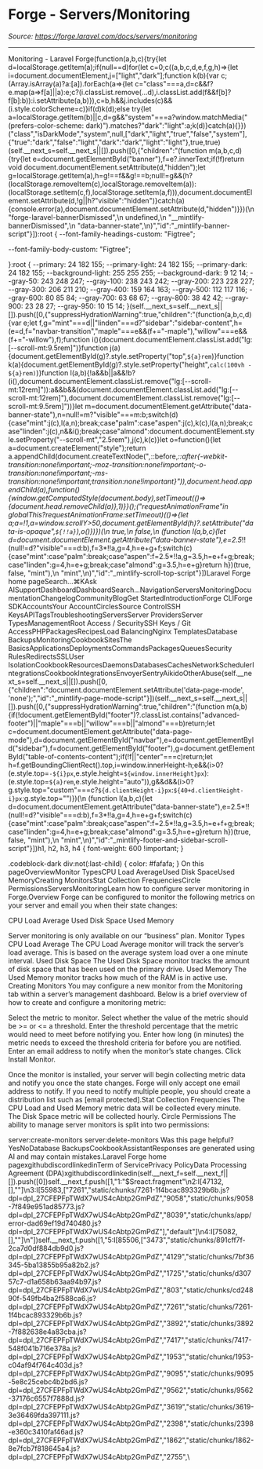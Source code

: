 # Forge - Servers/Monitoring

*Source: https://forge.laravel.com/docs/servers/monitoring*

---

Monitoring - Laravel Forge(function(a,b,c){try{let d=localStorage.getItem(a);if(null==d)for(let c=0;c((a,b,c,d,e,f,g,h)=>{let i=document.documentElement,j=["light","dark"];function k(b){var c;(Array.isArray(a)?a:[a]).forEach(a=>{let c="class"===a,d=c&&f?e.map(a=>f[a]||a):e;c?(i.classList.remove(...d),i.classList.add(f&&f[b]?f[b]:b)):i.setAttribute(a,b)}),c=b,h&&j.includes(c)&&(i.style.colorScheme=c)}if(d)k(d);else try{let a=localStorage.getItem(b)||c,d=g&&"system"===a?window.matchMedia("(prefers-color-scheme: dark)").matches?"dark":"light":a;k(d)}catch(a){}})("class","isDarkMode","system",null,["dark","light","true","false","system"],{"true":"dark","false":"light","dark":"dark","light":"light"},true,true)(self.__next_s=self.__next_s||[]).push([0,{"children":"(function m(a,b,c,d){try{let e=document.getElementById(\"banner\"),f=e?.innerText;if(!f)return void document.documentElement.setAttribute(d,\"hidden\");let g=localStorage.getItem(a),h=g!==f&&g!==b;null!=g&&(h?(localStorage.removeItem(c),localStorage.removeItem(a)):(localStorage.setItem(c,f),localStorage.setItem(a,f))),document.documentElement.setAttribute(d,!g||h?\"visible\":\"hidden\")}catch(a){console.error(a),document.documentElement.setAttribute(d,\"hidden\")}})(\n  \"forge-laravel-bannerDismissed\",\n  undefined,\n  \"__mintlify-bannerDismissed\",\n  \"data-banner-state\",\n)","id":"_mintlify-banner-script"}]):root {
  --font-family-headings-custom: "Figtree";
  
  --font-family-body-custom: "Figtree";
  
}:root {
    --primary: 24 182 155;
    --primary-light: 24 182 155;
    --primary-dark: 24 182 155;
    --background-light: 255 255 255;
    --background-dark: 9 12 14;
    --gray-50: 243 248 247;
    --gray-100: 238 243 242;
    --gray-200: 223 228 227;
    --gray-300: 206 211 210;
    --gray-400: 159 164 163;
    --gray-500: 112 117 116;
    --gray-600: 80 85 84;
    --gray-700: 63 68 67;
    --gray-800: 38 42 42;
    --gray-900: 23 28 27;
    --gray-950: 10 15 14;
  }(self.__next_s=self.__next_s||[]).push([0,{"suppressHydrationWarning":true,"children":"(function(a,b,c,d){var e;let f,g=\"mint\"===d||\"linden\"===d?\"sidebar\":\"sidebar-content\",h=(e=d,f=\"navbar-transition\",\"maple\"===e&&(f+=\"-maple\"),\"willow\"===e&&(f+=\"-willow\"),f);function i(){document.documentElement.classList.add(\"lg:[--scroll-mt:9.5rem]\")}function j(a){document.getElementById(g)?.style.setProperty(\"top\",`${a}rem`)}function k(a){document.getElementById(g)?.style.setProperty(\"height\",`calc(100vh - ${a}rem)`)}function l(a,b){!a&&b||a&&!b?(i(),document.documentElement.classList.remove(\"lg:[--scroll-mt:12rem]\")):a&&b&&(document.documentElement.classList.add(\"lg:[--scroll-mt:12rem]\"),document.documentElement.classList.remove(\"lg:[--scroll-mt:9.5rem]\"))}let m=document.documentElement.getAttribute(\"data-banner-state\"),n=null!=m?\"visible\"===m:b;switch(d){case\"mint\":j(c),l(a,n);break;case\"palm\":case\"aspen\":j(c),k(c),l(a,n);break;case\"linden\":j(c),n&&i();break;case\"almond\":document.documentElement.style.setProperty(\"--scroll-mt\",\"2.5rem\"),j(c),k(c)}let o=function(){let a=document.createElement(\"style\");return a.appendChild(document.createTextNode(\"*,*::before,*::after{-webkit-transition:none!important;-moz-transition:none!important;-o-transition:none!important;-ms-transition:none!important;transition:none!important}\")),document.head.appendChild(a),function(){window.getComputedStyle(document.body),setTimeout(()=>{document.head.removeChild(a)},1)}}();(\"requestAnimationFrame\"in globalThis?requestAnimationFrame:setTimeout)(()=>{let a;a=!1,a=window.scrollY>50,document.getElementById(h)?.setAttribute(\"data-is-opaque\",`${!!a}`),o()})})(\n  true,\n  false,\n  (function l(a,b,c){let d=document.documentElement.getAttribute(\"data-banner-state\"),e=2.5*!!(null!=d?\"visible\"===d:b),f=3*!!a,g=4,h=e+g+f;switch(c){case\"mint\":case\"palm\":break;case\"aspen\":f=2.5*!!a,g=3.5,h=e+f+g;break;case\"linden\":g=4,h=e+g;break;case\"almond\":g=3.5,h=e+g}return h})(true, false, \"mint\"),\n  \"mint\",\n)","id":"_mintlify-scroll-top-script"}])Laravel Forge home pageSearch...⌘KAsk AISupportDashboardDashboardSearch...NavigationServersMonitoringDocumentationChangelogCommunityBlogGet StartedIntroductionForge CLIForge SDKAccountsYour AccountCirclesSource ControlSSH KeysAPITagsTroubleshootingServersServer ProvidersServer TypesManagementRoot Access / SecuritySSH Keys / Git AccessPHPPackagesRecipesLoad BalancingNginx TemplatesDatabase BackupsMonitoringCookbookSitesThe BasicsApplicationsDeploymentsCommandsPackagesQueuesSecurity RulesRedirectsSSLUser IsolationCookbookResourcesDaemonsDatabasesCachesNetworkSchedulerIntegrationsCookbookIntegrationsEnvoyerSentryAikidoOtherAbuse(self.__next_s=self.__next_s||[]).push([0,{"children":"document.documentElement.setAttribute('data-page-mode', 'none');","id":"_mintlify-page-mode-script"}])(self.__next_s=self.__next_s||[]).push([0,{"suppressHydrationWarning":true,"children":"(function m(a,b){if(!document.getElementById(\"footer\")?.classList.contains(\"advanced-footer\")||\"maple\"===b||\"willow\"===b||\"almond\"===b)return;let c=document.documentElement.getAttribute(\"data-page-mode\"),d=document.getElementById(\"navbar\"),e=document.getElementById(\"sidebar\"),f=document.getElementById(\"footer\"),g=document.getElementById(\"table-of-contents-content\");if(!f||\"center\"===c)return;let h=f.getBoundingClientRect().top,i=window.innerHeight-h;e&&(i>0?(e.style.top=`-${i}px`,e.style.height=`${window.innerHeight}px`):(e.style.top=`${a}rem`,e.style.height=\"auto\")),g&&d&&(i>0?g.style.top=\"custom\"===c?`${d.clientHeight-i}px`:`${40+d.clientHeight-i}px`:g.style.top=\"\")})(\n  (function l(a,b,c){let d=document.documentElement.getAttribute(\"data-banner-state\"),e=2.5*!!(null!=d?\"visible\"===d:b),f=3*!!a,g=4,h=e+g+f;switch(c){case\"mint\":case\"palm\":break;case\"aspen\":f=2.5*!!a,g=3.5,h=e+f+g;break;case\"linden\":g=4,h=e+g;break;case\"almond\":g=3.5,h=e+g}return h})(true, false, \"mint\"),\n  \"mint\",\n)","id":"_mintlify-footer-and-sidebar-scroll-script"}])h1, h2, h3, h4 {
    font-weight: 600 !important;
}

.codeblock-dark div:not(:last-child) {
    color: #fafafa;
}
On this pageOverviewMonitor TypesCPU Load AverageUsed Disk SpaceUsed MemoryCreating MonitorsStat Collection FrequenciesCircle PermissionsServersMonitoringLearn how to configure server monitoring in Forge.​Overview
Forge can be configured to monitor the following metrics on your server and email you when their state changes:

CPU Load Average
Used Disk Space
Used Memory

Server monitoring is only available on our “business” plan.
​Monitor Types
​CPU Load Average
The CPU Load Average monitor will track the server’s load average. This is based on the average system load over a one minute interval.
​Used Disk Space
The Used Disk Space monitor tracks the amount of disk space that has been used on the primary drive.
​Used Memory
The Used Memory monitor tracks how much of the RAM is in active use.
​Creating Monitors
You may configure a new monitor from the Monitoring tab within a server’s management dashboard. Below is a brief overview of how to create and configure a monitoring metric:

Select the metric to monitor.
Select whether the value of the metric should be &gt;= or &lt;= a threshold.
Enter the threshold percentage that the metric would need to meet before notifying you.
Enter how long (in minutes) the metric needs to exceed the threshold criteria for before you are notified.
Enter an email address to notify when the monitor’s state changes.
Click Install Monitor.

Once the monitor is installed, your server will begin collecting metric data and notify you once the state changes.
Forge will only accept one email address to notify. If you need to notify multiple people, you should create a distribution list such as [email&#160;protected].
​Stat Collection Frequencies
The CPU Load and Used Memory metric data will be collected every minute. The Disk Space metric will be collected hourly.
​Circle Permissions
The ability to manage server monitors is split into two permissions:

server:create-monitors
server:delete-monitors
Was this page helpful?YesNoDatabase BackupsCookbookAssistantResponses are generated using AI and may contain mistakes.Laravel Forge home pagexgithubdiscordlinkedinTerm of ServicePrivacy PolicyData Processing Agreement (DPA)xgithubdiscordlinkedin(self.__next_f=self.__next_f||[]).push([0])self.__next_f.push([1,"1:\"$Sreact.fragment\"\n2:I[47132,[],\"\"]\n3:I[55983,[\"7261\",\"static/chunks/7261-1f4bcac893329b6b.js?dpl=dpl_27CFEPFpTWdX7wUS4cAbtp2GmPdZ\",\"9058\",\"static/chunks/9058-7f849e951ad85773.js?dpl=dpl_27CFEPFpTWdX7wUS4cAbtp2GmPdZ\",\"8039\",\"static/chunks/app/error-dad69ef19d740480.js?dpl=dpl_27CFEPFpTWdX7wUS4cAbtp2GmPdZ\"],\"default\"]\n4:I[75082,[],\"\"]\n"])self.__next_f.push([1,"5:I[85506,[\"3473\",\"static/chunks/891cff7f-2ca7d0df884db9d0.js?dpl=dpl_27CFEPFpTWdX7wUS4cAbtp2GmPdZ\",\"4129\",\"static/chunks/7bf36345-5ba13855b95a82b2.js?dpl=dpl_27CFEPFpTWdX7wUS4cAbtp2GmPdZ\",\"1725\",\"static/chunks/d30757c7-d1a658b63aa94b97.js?dpl=dpl_27CFEPFpTWdX7wUS4cAbtp2GmPdZ\",\"803\",\"static/chunks/cd24890f-549fb4ba2f588ca6.js?dpl=dpl_27CFEPFpTWdX7wUS4cAbtp2GmPdZ\",\"7261\",\"static/chunks/7261-1f4bcac893329b6b.js?dpl=dpl_27CFEPFpTWdX7wUS4cAbtp2GmPdZ\",\"3892\",\"static/chunks/3892-7f882638e4a83cba.js?dpl=dpl_27CFEPFpTWdX7wUS4cAbtp2GmPdZ\",\"7417\",\"static/chunks/7417-548f041b716e378a.js?dpl=dpl_27CFEPFpTWdX7wUS4cAbtp2GmPdZ\",\"1953\",\"static/chunks/1953-c04af94f764c403d.js?dpl=dpl_27CFEPFpTWdX7wUS4cAbtp2GmPdZ\",\"9095\",\"static/chunks/9095-5e8c25cebc4b2bd6.js?dpl=dpl_27CFEPFpTWdX7wUS4cAbtp2GmPdZ\",\"9562\",\"static/chunks/9562-37176c6557f7888d.js?dpl=dpl_27CFEPFpTWdX7wUS4cAbtp2GmPdZ\",\"3619\",\"static/chunks/3619-3e36469fda397111.js?dpl=dpl_27CFEPFpTWdX7wUS4cAbtp2GmPdZ\",\"2398\",\"static/chunks/2398-e360c3410faf46ad.js?dpl=dpl_27CFEPFpTWdX7wUS4cAbtp2GmPdZ\",\"1862\",\"static/chunks/1862-8e7fcb7f818645a4.js?dpl=dpl_27CFEPFpTWdX7wUS4cAbtp2GmPdZ\",\"2755\",\